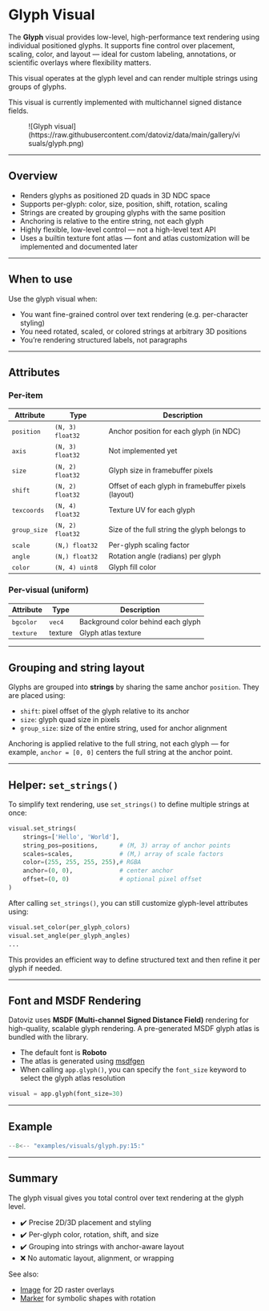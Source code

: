 # Glyph Visual

The **Glyph** visual provides low-level, high-performance text rendering using individual positioned glyphs. It supports fine control over placement, scaling, color, and layout — ideal for custom labeling, annotations, or scientific overlays where flexibility matters.

This visual operates at the glyph level and can render multiple strings using groups of glyphs.

This visual is currently implemented with multichannel signed distance fields.

<figure markdown="span">
![Glyph visual](https://raw.githubusercontent.com/datoviz/data/main/gallery/visuals/glyph.png)
</figure>

---

## Overview

- Renders glyphs as positioned 2D quads in 3D NDC space
- Supports per-glyph: color, size, position, shift, rotation, scaling
- Strings are created by grouping glyphs with the same position
- Anchoring is relative to the entire string, not each glyph
- Highly flexible, low-level control — not a high-level text API
- Uses a builtin texture font atlas — font and atlas customization will be implemented and documented later

---

## When to use

Use the glyph visual when:

- You want fine-grained control over text rendering (e.g. per-character styling)
- You need rotated, scaled, or colored strings at arbitrary 3D positions
- You’re rendering structured labels, not paragraphs

---

## Attributes

### Per-item

| Attribute     | Type               | Description                                           |
|----------------|--------------------|-------------------------------------------------------|
| `position`     | `(N, 3) float32`   | Anchor position for each glyph (in NDC)              |
| `axis`         | `(N, 3) float32`   | Not implemented yet                                  |
| `size`         | `(N, 2) float32`   | Glyph size in framebuffer pixels                     |
| `shift`        | `(N, 2) float32`   | Offset of each glyph in framebuffer pixels (layout)  |
| `texcoords`    | `(N, 4) float32`   | Texture UV for each glyph                            |
| `group_size`   | `(N, 2) float32`   | Size of the full string the glyph belongs to         |
| `scale`        | `(N,) float32`     | Per-glyph scaling factor                             |
| `angle`        | `(N,) float32`     | Rotation angle (radians) per glyph                   |
| `color`        | `(N, 4) uint8`     | Glyph fill color                                     |

### Per-visual (uniform)

| Attribute   | Type    | Description                       |
|-------------|---------|-----------------------------------|
| `bgcolor`   | `vec4`  | Background color behind each glyph |
| `texture`   | texture | Glyph atlas texture               |

---

## Grouping and string layout

Glyphs are grouped into **strings** by sharing the same anchor `position`.
They are placed using:

- `shift`: pixel offset of the glyph relative to its anchor
- `size`: glyph quad size in pixels
- `group_size`: size of the entire string, used for anchor alignment

Anchoring is applied relative to the full string, not each glyph — for example, `anchor = [0, 0]` centers the full string at the anchor point.

---

## Helper: `set_strings()`

To simplify text rendering, use `set_strings()` to define multiple strings at once:

```python
visual.set_strings(
    strings=['Hello', 'World'],
    string_pos=positions,      # (M, 3) array of anchor points
    scales=scales,             # (M,) array of scale factors
    color=(255, 255, 255, 255),# RGBA
    anchor=(0, 0),             # center anchor
    offset=(0, 0)              # optional pixel offset
)
```

After calling `set_strings()`, you can still customize glyph-level attributes using:

```python
visual.set_color(per_glyph_colors)
visual.set_angle(per_glyph_angles)
...
```

This provides an efficient way to define structured text and then refine it per glyph if needed.

---

## Font and MSDF Rendering

Datoviz uses **MSDF (Multi-channel Signed Distance Field)** rendering for high-quality, scalable glyph rendering. A pre-generated MSDF glyph atlas is bundled with the library.

- The default font is **Roboto**
- The atlas is generated using [msdfgen](https://github.com/Chlumsky/msdfgen)
- When calling `app.glyph()`, you can specify the `font_size` keyword to select the glyph atlas resolution

```python
visual = app.glyph(font_size=30)
```

---

## Example

```python
--8<-- "examples/visuals/glyph.py:15:"
```

---

## Summary

The glyph visual gives you total control over text rendering at the glyph level.

* ✔️ Precise 2D/3D placement and styling
* ✔️ Per-glyph color, rotation, shift, and size
* ✔️ Grouping into strings with anchor-aware layout
* ❌ No automatic layout, alignment, or wrapping

See also:

* [Image](image.md) for 2D raster overlays
* [Marker](marker.md) for symbolic shapes with rotation
